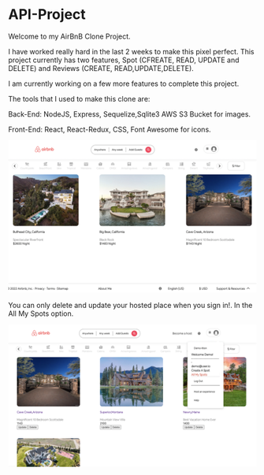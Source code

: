 # API-Project

Welcome to my AirBnB Clone Project.

I have worked really hard in the last 2 weeks to make this pixel perfect. This project currently has two features, Spot (CFREATE, READ, UPDATE and DELETE) and Reviews (CREATE, READ,UPDATE,DELETE). 

I am currently working on a few more features to complete this project.

The tools that I used to make this clone are:

Back-End: NodeJS, Express, Sequelize,Sqlite3 AWS S3 Bucket for images.

Front-End: React, React-Redux, CSS, Font Awesome for icons. 

![Home Page](home_page.png)


You can only delete and update your hosted place when you sign in!. In the All My Spots option.

![Your Spot](update-delete.png)
